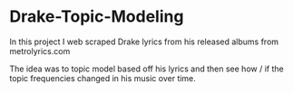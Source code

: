 # Drake-Topic-Modeling

In this project I web scraped Drake lyrics from his released albums from metrolyrics.com

The idea was to topic model based off his lyrics and then see how / if the topic frequencies changed in his music over time.
